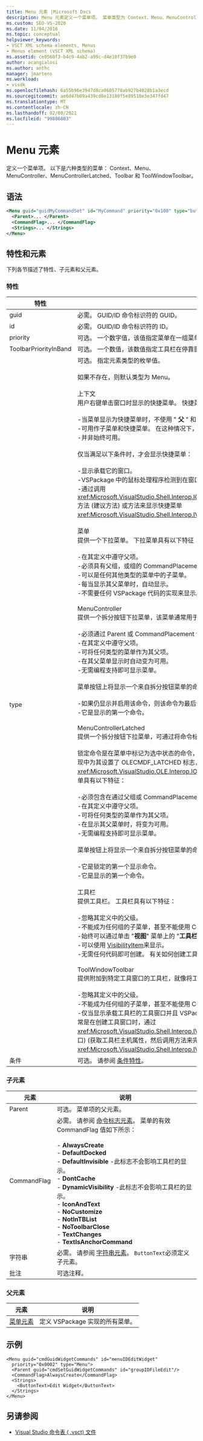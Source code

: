 ```yaml
---
title: Menu 元素 |Microsoft Docs
description: Menu 元素定义一个菜单项。 菜单类型为 Context、Menu、MenuController、MenuControllerLatched、Toolbar 和 ToolWindowToolbar。
ms.custom: SEO-VS-2020
ms.date: 11/04/2016
ms.topic: conceptual
helpviewer_keywords:
- VSCT XML schema elements, Menus
- Menus element (VSCT XML schema)
ms.assetid: ce0560f3-b4c9-4ab2-a99c-d4e10f37b9e0
author: acangialosi
ms.author: anthc
manager: jmartens
ms.workload:
- vssdk
ms.openlocfilehash: 6a55b96e3947d8ca0605778ab927b4028b1a3ecd
ms.sourcegitcommit: ae6d47b09a439cd0e13180f5e89510e3e347fd47
ms.translationtype: MT
ms.contentlocale: zh-CN
ms.lasthandoff: 02/08/2021
ms.locfileid: "99886803"
---
```

# <a name="menu-element"></a>Menu 元素
定义一个菜单项。 以下是六种类型的菜单： Context、Menu、MenuController、MenuControllerLatched、Toolbar 和 ToolWindowToolbar。

## <a name="syntax"></a>语法

```xml
<Menu guid="guidMyCommandSet" id="MyCommand" priority="0x100" type="button">
  <Parent>... </Parent>
  <CommandFlag>... </CommandFlag>
  <Strings>... </Strings>
</Menu>
```

## <a name="attributes-and-elements"></a>特性和元素
 下列各节描述了特性、子元素和父元素。

### <a name="attributes"></a>特性

|特性|说明|
|---------------|-----------------|
|guid|必需。 GUID/ID 命令标识符的 GUID。|
|id|必需。 GUID/ID 命令标识符的 ID。|
|priority|可选。 一个数字值，该值指定菜单在一组菜单中的相对位置。|
|ToolbarPriorityInBand|可选。 一个数值，该数值指定工具栏在停靠窗口时的相对位置。|
|type|可选。 指定元素类型的枚举值。<br /><br /> 如果不存在，则默认类型为 Menu。<br /><br /> 上下文<br /> 用户右键单击窗口时显示的快捷菜单。 快捷菜单具有以下特征：<br /><br /> -当菜单显示为快捷菜单时，不使用 " **父** " 和 " **优先级** " 字段。<br />-可用作子菜单和快捷菜单。 在这种情况下，将同时考虑 **组 ID** 和 **优先级** 字段。<br />-并非始终可用。<br /><br /> 仅当满足以下条件时，才会显示快捷菜单：<br /><br /> -显示承载它的窗口。<br />-VSPackage 中的鼠标处理程序检测到在窗口上单击右键，然后调用处理命令的方法。<br />-通过调用 <xref:Microsoft.VisualStudio.Shell.Interop.IOleComponentUIManager.ShowContextMenu%2A> 方法 (建议方法) 或方法来显示快捷菜单 <xref:Microsoft.VisualStudio.Shell.Interop.IVsUIShell.ShowContextMenu%2A> 。<br /><br /> 菜单<br /> 提供一个下拉菜单。 下拉菜单具有以下特征：<br /><br /> -在其定义中遵守父项。<br />-必须具有父组，或组的 CommandPlacement。<br />-可以是任何其他类型的菜单中的子菜单。<br />-每当显示其父菜单时，自动显示。<br />-不需要任何 VSPackage 代码的实现来显示。<br /><br /> MenuController<br /> 提供一个拆分按钮下拉菜单，该菜单通常用于工具栏中。 MenuController 菜单具有以下特征：<br /><br /> -必须通过 Parent 或 CommandPlacement 包含在另一个菜单中。<br />-在其定义中遵守父项。<br />-可将任何类型的菜单作为其父项。<br />-在其父菜单显示时自动变为可用。<br />-无需编程支持即可显示菜单。<br /><br /> 菜单按钮上将显示一个来自拆分按钮菜单的命令。 显示的命令具有以下特征之一：<br /><br /> -如果仍显示并启用该命令，则该命令为最后使用的命令。<br />-它是显示的第一个命令。<br /><br /> MenuControllerLatched<br /> 提供一个拆分按钮下拉菜单，可通过将命令标记为锁定来将命令指定为默认选择。<br /><br /> 锁定命令是在菜单中标记为选中状态的命令，通常通过显示复选标记。 如果命令在接口的方法的实现中为其设置了 OLECMDF_LATCHED 标志，则可以将其标记为锁定 `QueryStatus` <xref:Microsoft.VisualStudio.OLE.Interop.IOleCommandTarget> 。 MenuControllerLatched 菜单具有以下特征：<br /><br /> -必须包含在通过父组或 CommandPlacement 的其他菜单中。<br />-在其定义中遵守父项。<br />-可将任何类型的菜单作为其父项。<br />-在显示其父菜单时，将变为可用。<br />-无需编程支持即可显示菜单。<br /><br /> 菜单按钮上将显示一个来自拆分按钮菜单的命令。 显示的命令具有以下特征之一：<br /><br /> -它是锁定的第一个显示命令。<br />-它是显示的第一个命令。<br /><br /> 工具栏<br /> 提供工具栏。 工具栏具有以下特征：<br /><br /> -忽略其定义中的父级。<br />-不能成为任何组的子菜单，甚至不能使用 CommandPlacement。<br />-始终可以通过单击 "**视图**" 菜单上的 "**工具栏**" 来显示。<br />-可以使用 [VisibilityItem](../extensibility/visibilityitem-element.md)来显示。<br />-无需任何代码即可创建。 有关如何创建工具栏的示例，请参阅 [添加工具栏](../extensibility/adding-a-toolbar.md)。<br /><br /> ToolWindowToolbar<br /> 提供附加到特定工具窗口的工具栏，就像将工具栏附加到开发环境一样。<br /><br /> -忽略其定义中的父级。<br />-不能成为任何组的子菜单，甚至不能使用 CommandPlacement。<br />-仅当显示承载工具栏的工具窗口并且 VSPackage 将工具栏显式添加到工具窗口时才显示。 这通常是在创建工具窗口时，通过 <xref:Microsoft.VisualStudio.Shell.Interop.IVsToolWindowToolbarHost> 从工具窗口框架中的接口)  (获取工具栏主机属性，然后调用方法来完成 <xref:Microsoft.VisualStudio.Shell.Interop.IVsToolWindowToolbarHost.AddToolbar%2A> 。|
|条件|可选。 请参阅 [条件特性](../extensibility/vsct-xml-schema-conditional-attributes.md)。|

### <a name="child-elements"></a>子元素

|元素|说明|
|-------------|-----------------|
|Parent|可选。 菜单项的父元素。|
|CommandFlag|必需。 请参阅 [命令标志元素](../extensibility/command-flag-element.md)。 菜单的有效 CommandFlag 值如下所示：<br /><br /> -   **AlwaysCreate**<br />-   **DefaultDocked**<br />-   **DefaultInvisible** -此标志不会影响工具栏的显示。<br />-   **DontCache**<br />-   **DynamicVisibility** -此标志不会影响工具栏的显示。<br />-   **IconAndText**<br />-   **NoCustomize**<br />-   **NotInTBList**<br />-   **NoToolbarClose**<br />-   **TextChanges**<br />-   **TextIsAnchorCommand**|
|字符串|必需。 请参阅 [字符串元素](../extensibility/strings-element.md)。 `ButtonText`必须定义子元素。|
|批注|可选注释。|

### <a name="parent-elements"></a>父元素

|元素|说明|
|-------------|-----------------|
|[菜单元素](../extensibility/menus-element.md)|定义 VSPackage 实现的所有菜单。|

## <a name="example"></a>示例

```
<Menu guid="cmdGuidWidgetCommands" id="menuIDEditWidget"
  priority="0x0002" type="Menu">
  <Parent guid="cmdSetGuidWidgetCommands" id="groupIDFileEdit"/>
  <CommandFlag>AlwaysCreate</CommandFlag>
  <Strings>
    <ButtonText>Edit Widget</ButtonText>
  </Strings>
</Menu>
```

## <a name="see-also"></a>另请参阅
- [Visual Studio 命令表 ( .vsct) 文件](../extensibility/internals/visual-studio-command-table-dot-vsct-files.md)
